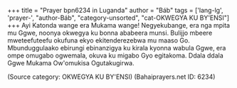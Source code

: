 +++
title = "Prayer bpn6234 in Luganda"
author = "Báb"
tags = ['lang-lg', 'prayer-', "author-Báb", "category-unsorted", "cat-OKWEGYA KU BY'ENSI"]
+++
Ayi Katonda wange era Mukama wange!  Negyekubange, era nga mpita mu Ggwe, noonya okwegya ku bonna ababeera munsi.  Bulijjo mbeere mweteefuteefu okufuna ekyo ekitenderezebwa mu maaso Go.  Mbunduggulaako ebirungi ebinanzigya ku kirala kyonna wabula Ggwe, era ompe omugabo ogwemala, okuva ku migabo Gyo egitakoma.   Ddala ddala Ggwe Mukama Ow'omukisa Ogutakugirwa.

(Source category: OKWEGYA KU BY'ENSI)
(Bahaiprayers.net ID: 6234)
